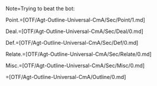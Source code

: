 Note=Trying to beat the bot:

Point.=[OTF/Agt-Outline-Universal-CmA/Sec/Point/1.md]

Deal.=[OTF/Agt-Outline-Universal-CmA/Sec/Deal/0.md]

Def.=[OTF/Agt-Outline-Universal-CmA/Sec/Def/0.md]

Relate.=[OTF/Agt-Outline-Universal-CmA/Sec/Relate/0.md]

Misc.=[OTF/Agt-Outline-Universal-CmA/Sec/Misc/0.md]

=[OTF/Agt-Outline-Universal-CmA/Outline/0.md]
